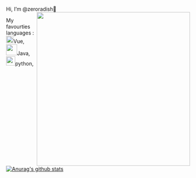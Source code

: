 
Hi, I’m @zeroradish👋
<img src="https://user-images.githubusercontent.com/28586265/113421283-c96c5700-9405-11eb-8ea1-213cabc4c555.gif" align="right" width="420px">

My favourties languages : <img src="https://user-images.githubusercontent.com/28586265/113423771-06d2e380-940a-11eb-80c9-275d8d344862.png" width="20px">Vue, 
<img src="https://user-images.githubusercontent.com/28586265/113424394-0be46280-940b-11eb-9040-ba519762623c.png" width="30px">Java,
<img src="https://user-images.githubusercontent.com/28586265/113424596-61207400-940b-11eb-99c7-56d4a65e9b1b.png" width="25px">python,







[![Anurag's github stats](https://github-readme-stats.vercel.app/api?username=zeroradish)](https://github.com/anuraghazra/github-readme-stats )
